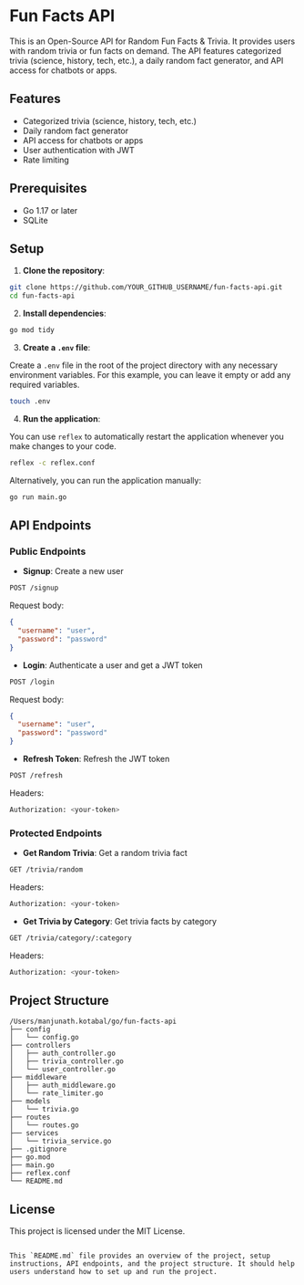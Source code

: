 # Fun Facts API

This is an Open-Source API for Random Fun Facts & Trivia. It provides users with random trivia or fun facts on demand. The API features categorized trivia (science, history, tech, etc.), a daily random fact generator, and API access for chatbots or apps.

## Features

- Categorized trivia (science, history, tech, etc.)
- Daily random fact generator
- API access for chatbots or apps
- User authentication with JWT
- Rate limiting

## Prerequisites

- Go 1.17 or later
- SQLite

## Setup

1. **Clone the repository**:

```sh
git clone https://github.com/YOUR_GITHUB_USERNAME/fun-facts-api.git
cd fun-facts-api
```

2. **Install dependencies**:

```sh
go mod tidy
```

3. **Create a `.env` file**:

Create a `.env` file in the root of the project directory with any necessary environment variables. For this example, you can leave it empty or add any required variables.

```sh
touch .env
```

4. **Run the application**:

You can use `reflex` to automatically restart the application whenever you make changes to your code.

```sh
reflex -c reflex.conf
```

Alternatively, you can run the application manually:

```sh
go run main.go
```

## API Endpoints

### Public Endpoints

- **Signup**: Create a new user

```sh
POST /signup
```

Request body:

```json
{
  "username": "user",
  "password": "password"
}
```

- **Login**: Authenticate a user and get a JWT token

```sh
POST /login
```

Request body:

```json
{
  "username": "user",
  "password": "password"
}
```

- **Refresh Token**: Refresh the JWT token

```sh
POST /refresh
```

Headers:

```sh
Authorization: <your-token>
```

### Protected Endpoints

- **Get Random Trivia**: Get a random trivia fact

```sh
GET /trivia/random
```

Headers:

```sh
Authorization: <your-token>
```

- **Get Trivia by Category**: Get trivia facts by category

```sh
GET /trivia/category/:category
```

Headers:

```sh
Authorization: <your-token>
```

## Project Structure

```
/Users/manjunath.kotabal/go/fun-facts-api
├── config
│   └── config.go
├── controllers
│   ├── auth_controller.go
│   ├── trivia_controller.go
│   └── user_controller.go
├── middleware
│   ├── auth_middleware.go
│   └── rate_limiter.go
├── models
│   └── trivia.go
├── routes
│   └── routes.go
├── services
│   └── trivia_service.go
├── .gitignore
├── go.mod
├── main.go
├── reflex.conf
└── README.md
```

## License

This project is licensed under the MIT License.
````

This `README.md` file provides an overview of the project, setup instructions, API endpoints, and the project structure. It should help users understand how to set up and run the project.